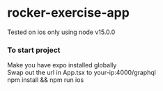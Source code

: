 # rocker-exercise-app

Tested on ios only
using node v15.0.0

### To start project
Make you have expo installed globally\
Swap out the url in App.tsx to your-ip:4000/graphql\
npm install && npm run ios

